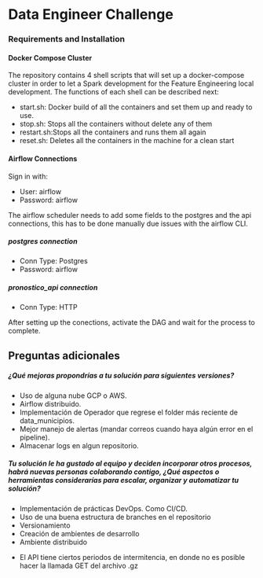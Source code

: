# Data Engineer Challenge

### Requirements and Installation

#### Docker Compose Cluster

The repository contains 4 shell scripts that will set up a docker-compose 
cluster in order to let a Spark development for the Feature Engineering 
local development. The functions of each shell can be described next:

* start.sh: Docker build of all the containers and set them up and ready to use.
* stop.sh: Stops all the containers without delete any of them
* restart.sh:Stops all the containers and runs them all again
* reset.sh: Deletes all the containers in the machine for a clean start

#### Airflow Connections

Sign in with:
- User: airflow
- Password: airflow

The airflow scheduler needs to add some fields to the 
postgres and the api connections, this has to be done manually due issues
with the airflow CLI.

##### postgres connection
- Conn Type: Postgres
- Password: airflow

##### pronostico_api connection
- Conn Type: HTTP

After setting up the conections, activate the DAG and
wait for the process to complete.

## Preguntas adicionales

##### ¿Qué mejoras propondrías a tu solución para siguientes versiones?

- Uso de alguna nube GCP o AWS.
- Airflow distribuido.
- Implementación de Operador que regrese el folder más reciente de data_municipios.
- Mejor manejo de alertas (mandar correos cuando haya algún error en el pipeline).
- Almacenar logs en algun repositorio.

##### Tu solución le ha gustado al equipo y deciden incorporar otros procesos, habrá nuevas personas colaborando contigo, ¿Qué aspectos o herramientas considerarías para escalar, organizar y automatizar tu solución?

- Implementación de prácticas DevOps. Como CI/CD.
- Uso de una buena estructura de branches en el repositorio
- Versionamiento
- Creación de ambientes de desarrollo
- Ambiente distribuido

* El API tiene ciertos periodos de intermitencia, en donde no es posible hacer la llamada GET del archivo .gz